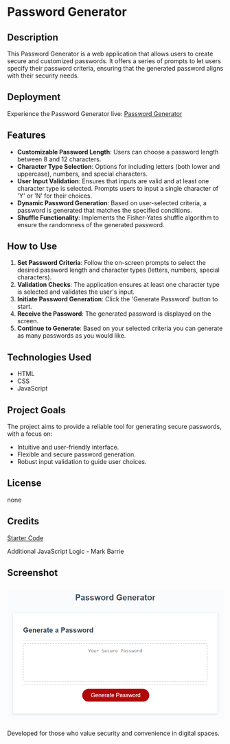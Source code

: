 # Password Generator

## Description

This Password Generator is a web application that allows users to create secure and customized passwords. It offers a series of prompts to let users specify their password criteria, ensuring that the generated password aligns with their security needs.

## Deployment

Experience the Password Generator live: [Password Generator](https://mbarrie1979.github.io/Password-Generator/)

## Features

- **Customizable Password Length**: Users can choose a password length between 8 and 12 characters.
- **Character Type Selection**: Options for including letters (both lower and uppercase), numbers, and special characters.
- **User Input Validation**: Ensures that inputs are valid and at least one character type is selected. Prompts users to input a single character of 'Y' or 'N' for their choices.
- **Dynamic Password Generation**: Based on user-selected criteria, a password is generated that matches the specified conditions.
- **Shuffle Functionality**: Implements the Fisher-Yates shuffle algorithm to ensure the randomness of the generated password.

## How to Use

1. **Set Password Criteria**: Follow the on-screen prompts to select the desired password length and character types (letters, numbers, special characters).
2. **Validation Checks**: The application ensures at least one character type is selected and validates the user's input.
3. **Initiate Password Generation**: Click the 'Generate Password' button to start.
4. **Receive the Password**: The generated password is displayed on the screen.
4. **Continue to Generate**: Based on your selected criteria you can generate as many passwords as you would like. 

## Technologies Used

- HTML
- CSS
- JavaScript

## Project Goals

The project aims to provide a reliable tool for generating secure passwords, with a focus on:

- Intuitive and user-friendly interface.
- Flexible and secure password generation.
- Robust input validation to guide user choices.

## License

none


## Credits

[Starter Code](https://github.com/coding-boot-camp/friendly-parakeet)

Additional JavaScript Logic - Mark Barrie


## Screenshot

![Password Generator Screenshot](./readme_assets/03-javascript-homework-demo.png)
---



Developed for those who value security and convenience in digital spaces.
